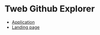 # Tweb Github Explorer

* [Application](https://enigmatic-plateau-75125.herokuapp.com/)
* [Landing page](https://michaelrohrer.github.io/tweb_github_explorer/)

